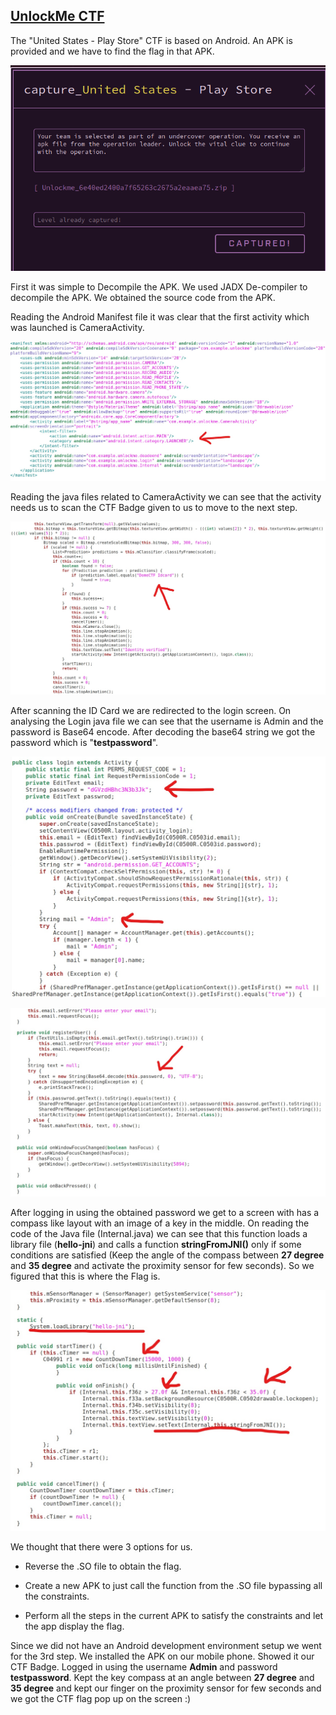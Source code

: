 ## <u>UnlockMe CTF</u>



The "United States - Play Store"  CTF is based on Android. An APK is provided and we have to find the flag in that APK.

![1](1.png)

First it was simple to Decompile the APK. We used JADX De-compiler to decompile the APK. We obtained the source code from the APK.

Reading the Android Manifest file it was clear that the first activity which was launched is  CameraActivity.

![2](2.jpg)



Reading the java files related to CameraActivity we can see that the activity needs us to scan the CTF Badge given to us to move to the next step.

![3](3.jpg)



After scanning the ID Card we are redirected to the login screen.  On analysing the Login java file we can see that the username is Admin and the password is Base64 encode. After decoding the base64 string we got the password which is "**testpassword**".

![4](4.jpg)



![4.5](4.5.jpg)

After logging in using the obtained password we get to a screen with has a compass like layout with an image of a key in the middle. On reading the code of the Java file (Internal.java) we can see that this function loads a library file (**hello-jni**) and calls a function **stringFromJNI()** only if some conditions are satisfied (Keep the angle of the compass between **27 degree** and **35 degree** and activate the proximity sensor for few seconds). So we figured that this is where the Flag is. 

![5](5.jpg)

We thought that there were 3 options for us.

* Reverse the .SO file to obtain the flag.

* Create a new APK to just call the function from the .SO file bypassing all the constraints.

* Perform all the steps in the current APK to satisfy the constraints and let the app display the flag.


Since we did not have an Android development environment setup we went for the 3rd step. We installed the APK on our mobile phone. Showed it our CTF Badge. Logged in using the username **Admin** and password **testpassword**. Kept the key compass at an angle between **27 degree** and **35 degree** and kept our finger on the proximity sensor for few seconds and we got the CTF flag pop up on the screen :)